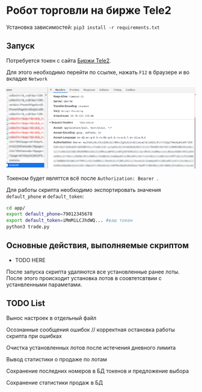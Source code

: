 # Робот торговли на бирже Tele2

Установка зависимостей: `pip3 install -r requirements.txt`

## Запуск


Потребуется токен с сайта [Биржи Tele2](https://msk.tele2.ru/stock-exchange/my).

Для этого необходимо перейти по ссылке, нажать `F12` в браузере и во вкладке `Network`

![exmaple](img/pic_01.png)

Токеном будет являттся всё после `Authorization: Bearer `.

Для работы скрипта необходимо экспортировать значения `default_phone` и `default_token`:
```bash
cd app/
export default_phone=79012345678 
export default_token=iMmMiLCJhdWQ... #ваш токен
python3 trade.py 
```

## Основные действия, выполняемые скриптом

* TODO HERE

После запуска скрипта удаляются все установленные ранее лоты. После этого происходит установка лотов в соовтетсвтвии с устанвленными параметами.


## TODO List

Вынос настроек в отдельный файл

Осознанные сообщения ошибок // корректная остановка работы скрипта при ошибках

Очистка установленных лотов после истечения дневного лимита

Вывод статистики о продаже по лотам

Сохранение последних номеров в БД токенов и предложение выбора

Сохранение статистики продаж в БД
